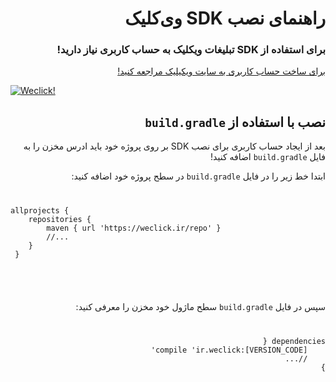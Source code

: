 <div dir="rtl">

<h1>راهنمای نصب SDK وی‌کلیک</h1>

<h3>
برای استفاده از
SDK
تبلیغات ویکلیک به حساب کاربری نیاز دارید!
</h3>

<a href="http://weclick.ir">
برای ساخت حساب کاربری به سایت ویکیلیک مراجعه کنید!
</a>

<div dir="ltr">

[![Weclick!](https://weclick.ir/images/logo.png)](https://weclick.ir)

</div>

<h2>
نصب با استفاده از 
<code>build.gradle</code>
</h2>


<p>
بعد از ایجاد حساب کاربری برای نصب 
SDK 
بر روی پروژه خود باید ادرس مخزن را به فایل 
<code>build.gradle</code>
اضافه کنید!
</p>
 
 <p>
 ابتدا خط زیر را در فایل 
 <code>build.gradle</code>
 در سطح پروژه خود اضافه کنید:
 </p>
 
<code dir="ltr">
<pre>
allprojects {
    repositories {
        maven { url 'https://weclick.ir/repo' }
        //...
    }
 }
 </pre>
 </code>
 
 <p>
 سپس در فایل 
 <code>build.gradle</code>
 سطح ماژول خود مخزن را معرفی کنید:
 </p>
 
<code>
<pre>
dependencies {
    compile 'ir.weclick:[VERSION_CODE]'
    //...
}
</pre>
</code>
 
</div>
